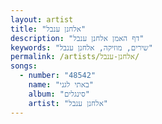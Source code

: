 ```yaml
---
layout: artist
title: "אלחנן ענבל"
description: "דף האמן אלחנן ענבל"
keywords: "שירים, מוזיקה, אלחנן ענבל"
permalink: /artists/אלחנן-ענבל/
songs:
  - number: "48542"
    name: "באתי לגני"
    album: "סינגלים"
    artist: "אלחנן ענבל"
---
```

